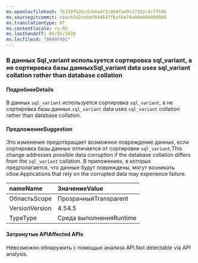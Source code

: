 ```yaml
---
ms.openlocfilehash: fb339fb35cdcbba4f1c860fae9c17162c4cff596
ms.sourcegitcommit: cbacb5d2cebbf044547f6af6e74a9de866800985
ms.translationtype: HT
ms.contentlocale: ru-RU
ms.lasthandoff: 09/05/2020
ms.locfileid: "89497491"
---
```

### <a name="sql_variant-data-uses-sql_variant-collation-rather-than-database-collation"></a><span data-ttu-id="48a8c-101">В данных Sql_variant используется сортировка sql_variant, а не сортировка базы данных</span><span class="sxs-lookup"><span data-stu-id="48a8c-101">Sql_variant data uses sql_variant collation rather than database collation</span></span>

#### <a name="details"></a><span data-ttu-id="48a8c-102">Подробнее</span><span class="sxs-lookup"><span data-stu-id="48a8c-102">Details</span></span>

<span data-ttu-id="48a8c-103">В данных <code>sql_variant</code> используется сортировка <code>sql_variant</code>, а не сортировка базы данных.</span><span class="sxs-lookup"><span data-stu-id="48a8c-103"><code>sql_variant</code> data uses <code>sql_variant</code> collation rather than database collation.</span></span>

#### <a name="suggestion"></a><span data-ttu-id="48a8c-104">Предложение</span><span class="sxs-lookup"><span data-stu-id="48a8c-104">Suggestion</span></span>

<span data-ttu-id="48a8c-105">Это изменение предотвращает возможное повреждение данных, если сортировка базы данных отличается от сортировки <code>sql_variant</code>.</span><span class="sxs-lookup"><span data-stu-id="48a8c-105">This change addresses possible data corruption if the database collation differs from the <code>sql_variant</code> collation.</span></span> <span data-ttu-id="48a8c-106">В приложениях, в которых предполагается, что данные будут повреждены, могут возникать сбои.</span><span class="sxs-lookup"><span data-stu-id="48a8c-106">Applications that rely on the corrupted data may experience failure.</span></span>

| <span data-ttu-id="48a8c-107">name</span><span class="sxs-lookup"><span data-stu-id="48a8c-107">Name</span></span>    | <span data-ttu-id="48a8c-108">Значение</span><span class="sxs-lookup"><span data-stu-id="48a8c-108">Value</span></span>       |
|:--------|:------------|
| <span data-ttu-id="48a8c-109">Область</span><span class="sxs-lookup"><span data-stu-id="48a8c-109">Scope</span></span>   |<span data-ttu-id="48a8c-110">Прозрачный</span><span class="sxs-lookup"><span data-stu-id="48a8c-110">Transparent</span></span>|
|<span data-ttu-id="48a8c-111">Version</span><span class="sxs-lookup"><span data-stu-id="48a8c-111">Version</span></span>|<span data-ttu-id="48a8c-112">4.5</span><span class="sxs-lookup"><span data-stu-id="48a8c-112">4.5</span></span>|
|<span data-ttu-id="48a8c-113">Type</span><span class="sxs-lookup"><span data-stu-id="48a8c-113">Type</span></span>|<span data-ttu-id="48a8c-114">Среда выполнения</span><span class="sxs-lookup"><span data-stu-id="48a8c-114">Runtime</span></span>|

#### <a name="affected-apis"></a><span data-ttu-id="48a8c-115">Затронутые API</span><span class="sxs-lookup"><span data-stu-id="48a8c-115">Affected APIs</span></span>

<span data-ttu-id="48a8c-116">Невозможно обнаружить с помощью анализа API.</span><span class="sxs-lookup"><span data-stu-id="48a8c-116">Not detectable via API analysis.</span></span>

<!--

#### Affected APIs

Not detectable via API analysis.

-->
